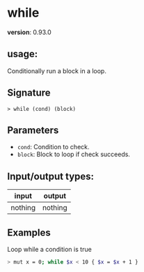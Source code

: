 # while

**version**: 0.93.0

## **usage**:

Conditionally run a block in a loop.

## Signature

`> while (cond) (block)`

## Parameters

- `cond`: Condition to check.
- `block`: Block to loop if check succeeds.

## Input/output types:

| input   | output  |
| ------- | ------- |
| nothing | nothing |

## Examples

Loop while a condition is true

```bash
> mut x = 0; while $x < 10 { $x = $x + 1 }
```

